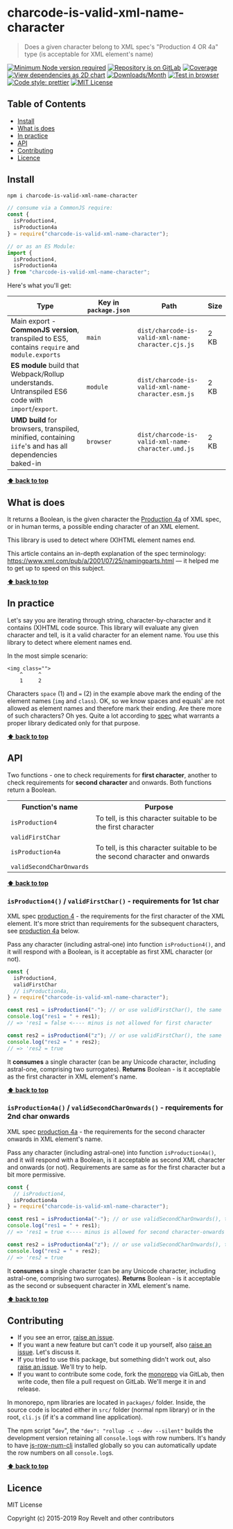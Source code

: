 # charcode-is-valid-xml-name-character

> Does a given character belong to XML spec's "Production 4 OR 4a" type (is acceptable for XML element's name)

[![Minimum Node version required][node-img]][node-url]
[![Repository is on GitLab][gitlab-img]][gitlab-url]
[![Coverage][cov-img]][cov-url]
[![View dependencies as 2D chart][deps2d-img]][deps2d-url]
[![Downloads/Month][downloads-img]][downloads-url]
[![Test in browser][runkit-img]][runkit-url]
[![Code style: prettier][prettier-img]][prettier-url]
[![MIT License][license-img]][license-url]

## Table of Contents

- [Install](#install)
- [What is does](#what-is-does)
- [In practice](#in-practice)
- [API](#api)
- [Contributing](#contributing)
- [Licence](#licence)

## Install

```bash
npm i charcode-is-valid-xml-name-character
```

```js
// consume via a CommonJS require:
const {
  isProduction4,
  isProduction4a
} = require("charcode-is-valid-xml-name-character");

// or as an ES Module:
import {
  isProduction4,
  isProduction4a
} from "charcode-is-valid-xml-name-character";
```

Here's what you'll get:

| Type                                                                                                    | Key in `package.json` | Path                                               | Size |
| ------------------------------------------------------------------------------------------------------- | --------------------- | -------------------------------------------------- | ---- |
| Main export - **CommonJS version**, transpiled to ES5, contains `require` and `module.exports`          | `main`                | `dist/charcode-is-valid-xml-name-character.cjs.js` | 2 KB |
| **ES module** build that Webpack/Rollup understands. Untranspiled ES6 code with `import`/`export`.      | `module`              | `dist/charcode-is-valid-xml-name-character.esm.js` | 2 KB |
| **UMD build** for browsers, transpiled, minified, containing `iife`'s and has all dependencies baked-in | `browser`             | `dist/charcode-is-valid-xml-name-character.umd.js` | 2 KB |

**[⬆ back to top](#)**

## What is does

It returns a Boolean, is the given character the [Production 4a](https://www.w3.org/TR/REC-xml/#NT-NameStartChar) of XML spec, or in human terms, a possible ending character of an XML element.

This library is used to detect where (X)HTML element names end.

This article contains an in-depth explanation of the spec terminology: https://www.xml.com/pub/a/2001/07/25/namingparts.html — it helped me to get up to speed on this subject.

**[⬆ back to top](#)**

## In practice

Let's say you are iterating through string, character-by-character and it contains (X)HTML code source. This library will evaluate any given character and tell, is it a valid character for an element name. You use this library to detect where element names end.

In the most simple scenario:

```
<img class="">
    ^     ^
    1     2
```

Characters `space` (1) and `=` (2) in the example above mark the ending of the element names (`img` and `class`). OK, so we know spaces and equals' are not allowed as element names and therefore mark their ending. Are there more of such characters? Oh yes. Quite a lot according to [spec](https://www.w3.org/TR/REC-xml/#NT-NameChar) what warrants a proper library dedicated only for that purpose.

**[⬆ back to top](#)**

## API

Two functions - one to check requirements for **first character**, another to check requirements for **second character** and onwards. Both functions return a Boolean.

<table>
  <tr>
    <th>Function's name</th>
    <th>Purpose</th>
  </tr>
  <tr>
    <td><code>isProduction4</code></td>
    <td colspan="2">To tell, is this character suitable to be the first character</td>
  </tr>
  <tr>
    <td><code>validFirstChar</code></td>
  </tr>
  <tr>
    <td><code>isProduction4a</code></td>
    <td colspan="2">To tell, is this character suitable to be the second character and onwards</td>
  </tr>
  <tr>
    <td><code>validSecondCharOnwards</code></td>
  </tr>
</table>

**[⬆ back to top](#)**

### `isProduction4()` / `validFirstChar()` - requirements for 1st char

XML spec [production 4](https://www.w3.org/TR/REC-xml/#NT-NameStartChar) - the requirements for the first character of the XML element. It's more strict than requirements for the subsequent characters, see [production 4a]() below.

Pass any character (including astral-one) into function `isProduction4()`, and it will respond with a Boolean, is it acceptable as first XML character (or not).

```js
const {
  isProduction4,
  validFirstChar
  // isProduction4a,
} = require("charcode-is-valid-xml-name-character");

const res1 = isProduction4("-"); // or use validFirstChar(), the same
console.log("res1 = " + res1);
// => 'res1 = false <---- minus is not allowed for first character

const res2 = isProduction4("z"); // or use validFirstChar(), the same
console.log("res2 = " + res2);
// => 'res2 = true
```

It **consumes** a single character (can be any Unicode character, including astral-one, comprising two surrogates).
**Returns** Boolean - is it acceptable as the first character in XML element's name.

**[⬆ back to top](#)**

### `isProduction4a()` / `validSecondCharOnwards()` - requirements for 2nd char onwards

XML spec [production 4a](https://www.w3.org/TR/REC-xml/#NT-NameChar) - the requirements for the second character onwards in XML element's name.

Pass any character (including astral-one) into function `isProduction4a()`, and it will respond with a Boolean, is it acceptable as second XML character and onwards (or not). Requirements are same as for the first character but a bit more permissive.

```js
const {
  // isProduction4,
  isProduction4a
} = require("charcode-is-valid-xml-name-character");

const res1 = isProduction4a("-"); // or use validSecondCharOnwards(), the same
console.log("res1 = " + res1);
// => 'res1 = true <---- minus is allowed for second character-onwards

const res2 = isProduction4a("z"); // or use validSecondCharOnwards(), the same
console.log("res2 = " + res2);
// => 'res2 = true
```

It **consumes** a single character (can be any Unicode character, including astral-one, comprising two surrogates).
**Returns** Boolean - is it acceptable as the second or subsequent character in XML element's name.

**[⬆ back to top](#)**

## Contributing

- If you see an error, [raise an issue](<https://gitlab.com/codsen/codsen/issues/new?issue[title]=charcode-is-valid-xml-name-character%20package%20-%20put%20title%20here&issue[description]=**Which%20package%20is%20this%20issue%20for**%3A%20%0Acharcode-is-valid-xml-name-character%0A%0A**Describe%20the%20issue%20(if%20necessary)**%3A%20%0A%0A%0A%2Fassign%20%40revelt>).
- If you want a new feature but can't code it up yourself, also [raise an issue](<https://gitlab.com/codsen/codsen/issues/new?issue[title]=charcode-is-valid-xml-name-character%20package%20-%20put%20title%20here&issue[description]=**Which%20package%20is%20this%20issue%20for**%3A%20%0Acharcode-is-valid-xml-name-character%0A%0A**Describe%20the%20issue%20(if%20necessary)**%3A%20%0A%0A%0A%2Fassign%20%40revelt>). Let's discuss it.
- If you tried to use this package, but something didn't work out, also [raise an issue](<https://gitlab.com/codsen/codsen/issues/new?issue[title]=charcode-is-valid-xml-name-character%20package%20-%20put%20title%20here&issue[description]=**Which%20package%20is%20this%20issue%20for**%3A%20%0Acharcode-is-valid-xml-name-character%0A%0A**Describe%20the%20issue%20(if%20necessary)**%3A%20%0A%0A%0A%2Fassign%20%40revelt>). We'll try to help.
- If you want to contribute some code, fork the [monorepo](https://gitlab.com/codsen/codsen/) via GitLab, then write code, then file a pull request on GitLab. We'll merge it in and release.

In monorepo, npm libraries are located in `packages/` folder. Inside, the source code is located either in `src/` folder (normal npm library) or in the root, `cli.js` (if it's a command line application).

The npm script "`dev`", the `"dev": "rollup -c --dev --silent"` builds the development version retaining all `console.log`s with row numbers. It's handy to have [js-row-num-cli](https://www.npmjs.com/package/js-row-num-cli) installed globally so you can automatically update the row numbers on all `console.log`s.

**[⬆ back to top](#)**

## Licence

MIT License

Copyright (c) 2015-2019 Roy Revelt and other contributors

[node-img]: https://img.shields.io/node/v/charcode-is-valid-xml-name-character.svg?style=flat-square&label=works%20on%20node
[node-url]: https://www.npmjs.com/package/charcode-is-valid-xml-name-character
[gitlab-img]: https://img.shields.io/badge/repo-on%20GitLab-brightgreen.svg?style=flat-square
[gitlab-url]: https://gitlab.com/codsen/codsen/tree/master/packages/charcode-is-valid-xml-name-character
[cov-img]: https://img.shields.io/badge/coverage-100%25-brightgreen.svg?style=flat-square
[cov-url]: https://gitlab.com/codsen/codsen/tree/master/packages/charcode-is-valid-xml-name-character
[deps2d-img]: https://img.shields.io/badge/deps%20in%202D-see_here-08f0fd.svg?style=flat-square
[deps2d-url]: http://npm.anvaka.com/#/view/2d/charcode-is-valid-xml-name-character
[downloads-img]: https://img.shields.io/npm/dm/charcode-is-valid-xml-name-character.svg?style=flat-square
[downloads-url]: https://npmcharts.com/compare/charcode-is-valid-xml-name-character
[runkit-img]: https://img.shields.io/badge/runkit-test_in_browser-a853ff.svg?style=flat-square
[runkit-url]: https://npm.runkit.com/charcode-is-valid-xml-name-character
[prettier-img]: https://img.shields.io/badge/code_style-prettier-ff69b4.svg?style=flat-square
[prettier-url]: https://prettier.io
[license-img]: https://img.shields.io/badge/licence-MIT-51c838.svg?style=flat-square
[license-url]: https://gitlab.com/codsen/codsen/blob/master/LICENSE
